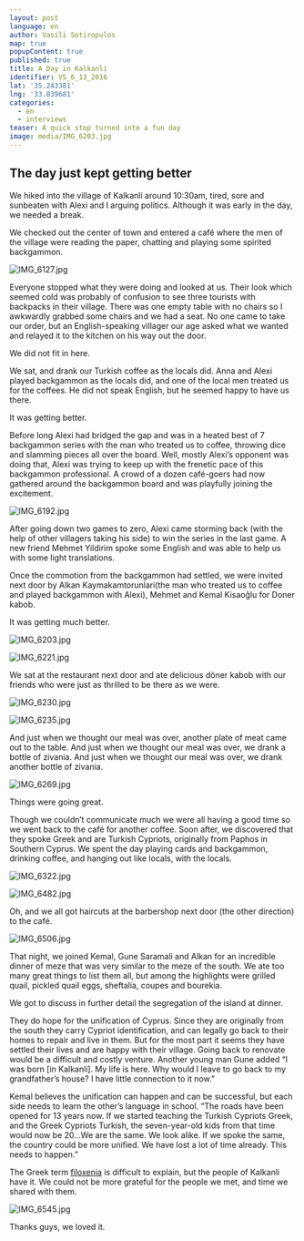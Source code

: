 ```yaml
---
layout: post
language: en
author: Vasili Sotiropulos
map: true
popupContent: true
published: true
title: A Day in Kalkanli
identifier: VS_6_13_2016
lat: '35.243381'
lng: '33.039681'
categories:
  - en
  - interviews
teaser: A quick stop turned into a fun day
image: media/IMG_6203.jpg
---
```

## The day just kept getting better


We hiked into the village of Kalkanli around 10:30am, tired, sore and sunbeaten with Alexi and I arguing politics. Although it was early in the day, we needed a break.

We checked out the center of town and entered a café where the men of the village were reading the paper, chatting and playing some spirited backgammon. 

![IMG_6127.jpg]({{site.baseurl}}/media/IMG_6127.jpg)

Everyone stopped what they were doing and looked at us. Their look which seemed cold was probably of confusion to see three tourists with backpacks in their village. There was one empty table with no chairs so I awkwardly grabbed some chairs and we had a seat. No one came to take our order, but an English-speaking villager our age asked what we wanted and relayed it to the kitchen on his way out the door. 

We did not fit in here. 

We sat, and drank our Turkish coffee as the locals did. Anna and Alexi played backgammon as the locals did, and one of the local men treated us for the coffees. He did not speak English, but he seemed happy to have us there. 

It was getting better. 

Before long Alexi had bridged the gap and was in a heated best of 7 backgammon series with the man who treated us to coffee, throwing dice and slamming pieces all over the board. Well, mostly Alexi’s opponent was doing that, Alexi was trying to keep up with the frenetic pace of this backgammon professional. A crowd of a dozen café-goers had now gathered around the backgammon board and was playfully joining the excitement. 

![IMG_6192.jpg]({{site.baseurl}}/media/IMG_6192.jpg)

After going down two games to zero, Alexi came storming back (with the help of other villagers taking his side) to win the series in the last game.  A new friend Mehmet Yildirim spoke some English and was able to help us with some light translations. 

Once the commotion from the backgammon had settled, we were invited next door by Alkan Kaymakamtorunlari(the man who treated us to coffee and played backgammon with Alexi), Mehmet and Kemal Kisaoğlu for Doner kabob. 

It was getting much better. 

![IMG_6203.jpg]({{site.baseurl}}/media/IMG_6203.jpg)

![IMG_6221.jpg]({{site.baseurl}}/media/IMG_6221.jpg)

We sat at the restaurant next door and ate delicious döner kabob with our friends who were just as thrilled to be there as we were. 

![IMG_6230.jpg]({{site.baseurl}}/media/IMG_6230.jpg)

![IMG_6235.jpg]({{site.baseurl}}/media/IMG_6235.jpg)

And just when we thought our meal was over, another plate of meat came out to the table. And just when we thought our meal was over, we drank a bottle of zivania. And just when we thought our meal was over, we drank another bottle of zivania. 

![IMG_6269.jpg]({{site.baseurl}}/media/IMG_6269.jpg)

Things were going great. 

Though we couldn’t communicate much we were all having a good time so we went back to the café for another coffee. Soon after, we discovered that they spoke Greek and are Turkish Cypriots, originally from Paphos in Southern Cyprus. We spent the day playing cards and backgammon, drinking coffee, and hanging out like locals, with the locals. 

![IMG_6322.jpg]({{site.baseurl}}/media/IMG_6322.jpg)

![IMG_6482.jpg]({{site.baseurl}}/media/IMG_6482.jpg)

Oh, and we all got haircuts at the barbershop next door (the other direction) to the café. 

![IMG_6506.jpg]({{site.baseurl}}/media/IMG_6506.jpg)

That night, we joined Kemal, Gune Saramali and Alkan for an incredible dinner of meze that was very similar to the meze of the south. We ate too many great things to list them all, but among the highlights were grilled quail, pickled quail eggs, sheftalia, coupes and bourekia.  

We got to discuss in further detail the segregation of the island at dinner. 

They do hope for the unification of Cyprus. Since they are originally from the south they carry Cypriot identification, and can legally go back to their homes to repair and live in them. But for the most part it seems they have settled their lives and are happy with their village. Going back to renovate would be a difficult and costly venture. Another young man Gune added “I was born [in Kalkanli]. My life is here. Why would I leave to go back to my grandfather’s house? I have little connection to it now.”

Kemal believes the unification can happen and can be successful, but each side needs to learn the other’s language in school. “The roads have been opened for 13 years now. If we started teaching the Turkish Cypriots Greek, and the Greek Cypriots Turkish, the seven-year-old kids from that time would now be 20…We are the same. We look alike. If we spoke the same, the country could be more unified. We have lost a lot of time already. This needs to happen.”

The Greek term [filoxenia](https://www.google.com/?gws_rd=ssl#q=filoxenia+meaning) is difficult to explain, but the people of Kalkanli have it. We could not be more grateful for the people we met, and time we shared with them. 

![IMG_6545.jpg]({{site.baseurl}}/media/IMG_6545.jpg)

Thanks guys, we loved it.
